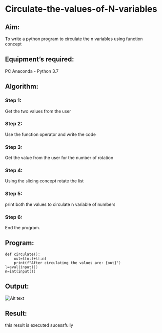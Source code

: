 # Circulate-the-values-of-N-variables
## Aim:
To write a python program to circulate the n variables using function concept
## Equipment’s required:
PC
Anaconda - Python 3.7
## Algorithm: 
### Step 1: 
Get the two values from the user
### Step 2: 
Use the function operator and write the code
### Step 3: 
Get the value from the user for the number of rotation
### Step 4: 
Using the slicing concept rotate the list

### Step 5: 
print both the values to circulate n variable of numbers
### Step 6: 
End the program.
## Program:
```
def circulate():
    out=l[n:]+l[:n]
    print(f"After circulating the values are: {out}")
l=eval(input())
n=int(input())
``````
## Output:

![Alt text](image-3.png)

## Result:
this result is executed sucessfully
